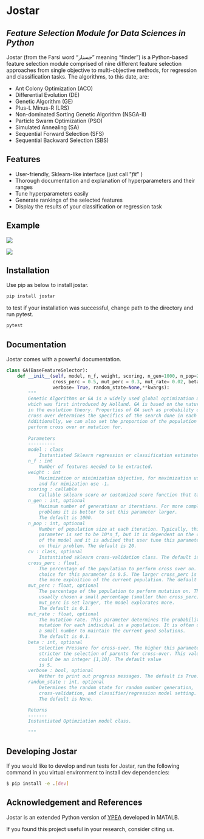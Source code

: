 # Jostar
## _Feature Selection Module for Data Sciences in Python_

Jostar (from the Farsi word “جستار” meaning “finder”) is a Python-based feature selection module comprised of nine different feature selection approaches from single objective to multi-objective methods, for regression and classification tasks. The algorithms, to this date, are:

- Ant Colony Optimization (ACO)
- Differential Evolution (DE)
- Genetic Algorithm (GE)
- Plus-L Minus-R (LRS)
- Non-dominated Sorting Genetic Algorithm (NSGA-II)
- Particle Swarm Optimization (PSO)
- Simulated Annealing (SA)
- Sequential Forward Selection (SFS)
- Sequential Backward Selection (SBS)

## Features

- User-friendly, Sklearn-like interface (just call "_fit_" )
- Thorough documentation and explanation of hyperparameters and their ranges  
- Tune hyperparameters easily 
- Generate rankings of the selected features  
- Display the results of your classification or regression task

## Example
![](https://doc-14-90-docs.googleusercontent.com/docs/securesc/mhc7nlp7l3ujrv42bt62fmuuq5segrsm/75erp660gkd15qto0onqnjjtcdh6n81o/1624289925000/06678240213073000240/06678240213073000240/1ZP1bZnKhhwLf89tKyHfY3bFkUxiJz2E6?authuser=0)

![](https://doc-0k-90-docs.googleusercontent.com/docs/securesc/mhc7nlp7l3ujrv42bt62fmuuq5segrsm/v3lmfjq6lq780hl0i313qmu75c78296m/1624300650000/06678240213073000240/06678240213073000240/1dnnBAvteXP7EX5z5ECbIN8hPIDuPoggj?authuser=0&nonce=827s3qvf20kq2&user=06678240213073000240&hash=jllof9oeu9aa9i68c57d2njt0mklm5us)


## Installation
Use pip as below to install jostar.

```sh
pip install jostar
```

to test if your installation was successful, change path to the directory and run pytest.

```sh
pytest
```

## Documentation
Jostar comes with a powerful documentation. 

```python
class GA(BaseFeatureSelector):
    def __init__(self, model, n_f, weight, scoring, n_gen=1000, n_pop=20 , cv=None,                                
                 cross_perc = 0.5, mut_perc = 0.3, mut_rate= 0.02, beta = 5,
                 verbose= True, random_state=None,**kwargs):
        """
        Genetic Algorithms or GA is a widely used global optimization algorithm 
        which was first introduced by Holland. GA is based on the natural selection
        in the evolution theory. Properties of GA such as probability of mutation and 
        cross over determines the specifics of the search done in each iteration.
        Additionally, we can also set the proportion of the population we want to
        perform cross over or mutation for. 
                
        Parameters
        ----------
        model : class
            Instantiated Sklearn regression or classification estimator.
        n_f : int
            Number of features needed to be extracted.
        weight : int
            Maximization or minimization objective, for maximization use +1
            and for mimization use -1.
        scoring : callable
            Callable sklearn score or customized score function that takes in y_pred and y_true                                                
        n_gen : int, optional
            Maximum number of generations or iterations. For more complex 
            problems it is better to set this parameter larger. 
            The default is 1000.
        n_pop : int, optional
            Number of population size at each iteration. Typically, this 
            parameter is set to be 10*n_f, but it is dependent on the complexity 
            of the model and it is advised that user tune this parameter based 
            on their problem. The default is 20.
        cv : class, optional
            Instantiated sklearn cross-validation class. The default is None.
        cross_perc : float, 
            The percentage of the population to perform cross over on. A common 
            choice for this parameter is 0.5. The larger cross_perc is chosen,
            the more exploition of the current population. The default is 0.5.
        mut_perc : float, optional
            The percentage of the population to perform mutation on. This is 
            usually chosen a small percentage (smaller than cross_perc). As 
            mut_perc is set larger, the model explorates more. 
            The default is 0.1.
        mut_rate : float, optional
            The mutation rate. This parameter determines the probability of 
            mutation for each individual in a population. It is often chosen 
            a small number to maintain the current good solutions.
            The default is 0.1.
        beta : int, optional
            Selection Pressure for cross-over. The higher this parameter the 
            stricter the selection of parents for cross-over. This value
            could be an integer [1,10]. The default value
            is 5.        
        verbose : bool, optional
            Wether to print out progress messages. The default is True.
        random_state : int, optional
            Determines the random state for random number generation, 
            cross-validation, and classifier/regression model setting. 
            The default is None.

        Returns
        -------
        Instantiated Optimziation model class.

        """
```

## Developing Jostar
If you would like to develop and run tests for Jostar, run the following command in you virtual environment to install dev dependencies:

```bash
$ pip install -e .[dev]
```

## Acknowledgement and References

Jostar is an extended Python version of [YPEA](https://github.com/smkalami/ypea) developed in MATALB.

If you found this project useful in your research, consider citing us.
```

```